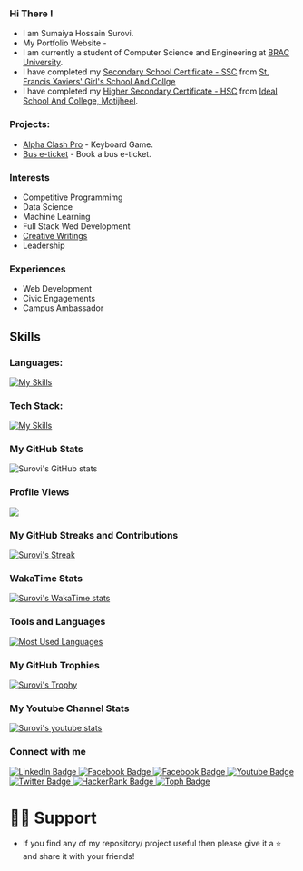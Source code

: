 ### Hi There !
* I am Sumaiya Hossain Surovi.
* My Portfolio Website - 
* I am currently a student of Computer Science and Engineering at [BRAC University](https://www.bracu.ac.bd/).
* I have completed my [Secondary School Certificate - SSC](https://en.wikipedia.org/wiki/Secondary_School_Certificate) from [St. Francis Xaviers' Girl's School And Collge](https://sfxgsc.edu.bd/)
* I have completed my [Higher Secondary Certificate - HSC](https://en.wikipedia.org/wiki/Higher_Secondary_Certificate) from [Ideal School And College, Motijheel](https://iscm.edu.bd/).

### Projects:
* [Alpha Clash Pro](https://i-am-surovi.github.io/Alpha-Clash-Pro/) - Keyboard Game.
* [Bus e-ticket](https://i-am-surovi.github.io/B9A5-Mostafa-eTicket/) - Book a bus e-ticket.

### Interests
* Competitive Programmimg
* Data Science
* Machine Learning
* Full Stack Wed Development
* [Creative Writings](https://www.bangla-kobita.com/surovi06)
* Leadership
  
### Experiences
* Web Development
* Civic Engagements
* Campus Ambassador 

## Skills
### Languages:
[![My Skills](https://skillicons.dev/icons?i=html,css,py,js,java,c,cpp,ruby,atom,mysql,php&perline=20)](https://skillicons.dev)

### Tech Stack:
[![My Skills](https://skillicons.dev/icons?i=react,django,express,figma,bootstrap,firebase,flask,git,github,jquery,gitlab,linux,matlab,gmail,ai,kotlin,angular,arduino,laravel,mongodb,nextjs,nodejs,ai,ps,powershell,pycharm,redux,sublime,tailwind,vscode,windows,vue,flutter&perline=10)](https://skillicons.dev)

### My GitHub Stats
![Surovi's GitHub stats](https://github-readme-stats.vercel.app/api?username=i-am-surovi&show_icons=true&theme=chartreuse-dark)

### Profile Views
![](https://komarev.com/ghpvc/?username=i-am-surovi&style=flat&label=Profile+Views&base=100)

### My GitHub Streaks and Contributions
[![Surovi's Streak](http://github-readme-streak-stats.herokuapp.com?user=i-am-surovi&theme=dark&background=000000)](https://git.io/streak-stats)

### WakaTime Stats
[![Surovi's WakaTime stats](https://github-readme-stats.vercel.app/api/wakatime?username=surovi03)](https://github.com/anuraghazra/github-readme-stats)

### Tools and Languages 
[![Most Used Languages](https://github-readme-stats.vercel.app/api/top-langs/?username=i-am-surovi&layout=compact&theme=vision-friendly-dark)](https://github.com/anuraghazra/github-readme-stats)     

### My GitHub Trophies
[![Surovi's Trophy](https://github-profile-trophy.vercel.app/?username=i-am-surovi)](https://github.com/ryo-ma/github-profile-trophy)

### My Youtube Channel Stats
[![Surovi's youtube stats](https://youtube-stats-card.vercel.app/api?channelid=UCe7UvXpfUbNrwRbH2JVp1Ng&layout=center&theme=higncontrast)](https://www.youtube.com/channel/UCe7UvXpfUbNrwRbH2JVp1Ng)

### Connect with me

<div id="badges">
  <a href="https://linkedin.com/in/sumaiya-hossain-surovi">
    <img src="https://img.shields.io/badge/LinkedIn-blue?style=for-the-badge&logo=linkedin&logoColor=white" alt="LinkedIn Badge"/>
  </a>
  
  <a href="https://www.facebook.com/Sumaiya.Hossain.Surovi">
    <img src="https://img.shields.io/badge/Facebook-1877F2?style=for-the-badge&logo=facebook&logoColor=white" alt="Facebook Badge"/>
  </a>
  
  <a href="https://www.instagram.com/surovi_the_hodophile">
    <img src="https://img.shields.io/badge/Instagram-E4405F?style=for-the-badge&logo=instagram&logoColor=white" alt="Facebook Badge"/>
  </a>
  
  <a href="https://www.youtube.com/channel/UCe7UvXpfUbNrwRbH2JVp1Ng">
    <img src="https://img.shields.io/badge/YouTube-red?style=for-the-badge&logo=youtube&logoColor=white" alt="Youtube Badge"/>
  </a>
  
  <a href="https://twitter.com/surovi_chan">
    <img src="https://img.shields.io/badge/Twitter-blue?style=for-the-badge&logo=twitter&logoColor=white" alt="Twitter Badge"/>
  </a>
  
  <a href="https://www.hackerrank.com/sumaiya_hossain">
    <img src="https://img.shields.io/badge/HackerRank-black?style=for-the-badge&logo=hackerrank&logoColor=white" alt="HackerRank Badge"/>
  </a>

  <a href="https://toph.co/u/GladToSeeYou">
    <img src="https://img.shields.io/badge/Toph-white?style=for-the-badge&logo=toph&logoColor=black" alt="Toph Badge"/>
  </a>
  
</div>

# 🙋‍♂️ Support
* If you find any of my repository/ project useful then please give it a ⭐ and share it with your friends!
